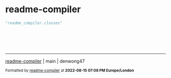 # readme-compiler


```python
"readme_compiler.classes"

```

ㅤ\
ㅤ\
ㅤ

-----------
[readme-compiler](https://www.github.com/denwong47/readme-compiler) | main | denwong47

<sub>Formatted by [readme-compiler](https://www.github.com/denwong47/readme-compiler) at <strong>2022-08-15 07:08 PM Europe/London</strong></sub>
